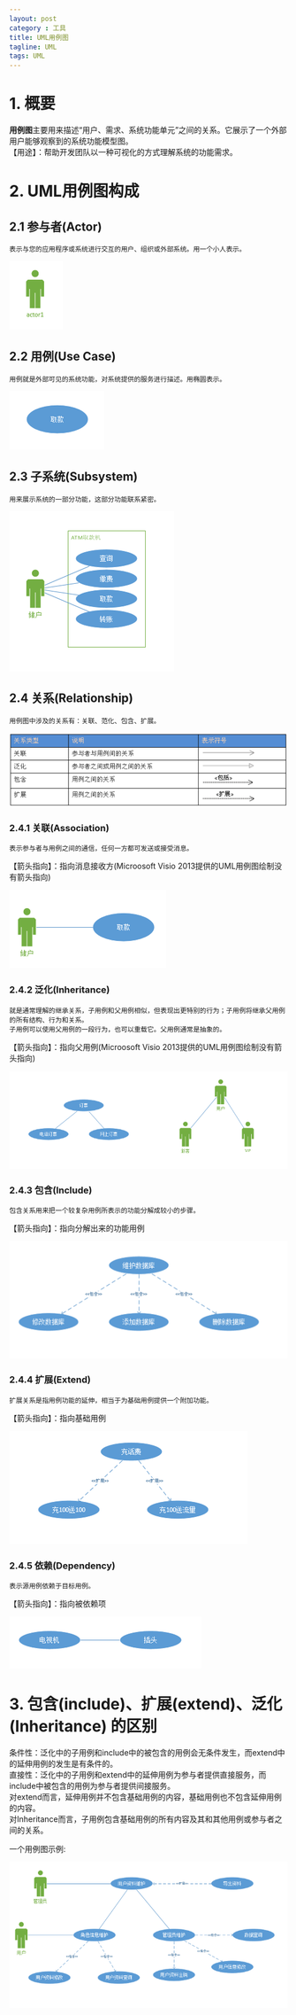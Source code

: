 ```yaml
---
layout: post
category : 工具
title: UML用例图
tagline: UML
tags: UML
---
```





# 1. 概要

**用例图**主要用来描述“用户、需求、系统功能单元”之间的关系。它展示了一个外部用户能够观察到的系统功能模型图。  
【用途】：帮助开发团队以一种可视化的方式理解系统的功能需求。

# 2. UML用例图构成
## 2.1 参与者(Actor)
	表示与您的应用程序或系统进行交互的用户、组织或外部系统。用一个小人表示。  

![Actor](https://raw.githubusercontent.com/yaitza/yaitza.github.io/master/_posts/images/Tools/1-2017-05-13-UML-Case.png) 
   
## 2.2 用例(Use Case)  
	用例就是外部可见的系统功能，对系统提供的服务进行描述。用椭圆表示。  

![UserCase](https://raw.githubusercontent.com/yaitza/yaitza.github.io/master/_posts/images/Tools/2-2017-05-13-UML-Case.png) 
    
## 2.3 子系统(Subsystem)  
	用来展示系统的一部分功能，这部分功能联系紧密。  

![Subsystem](https://raw.githubusercontent.com/yaitza/yaitza.github.io/master/_posts/images/Tools/3-2017-05-13-UML-Case.png) 
   
## 2.4 关系(Relationship)
	用例图中涉及的关系有：关联、范化、包含、扩展。  

![Relationship](https://raw.githubusercontent.com/yaitza/yaitza.github.io/master/_posts/images/Tools/4-2017-05-13-UML-Case.png)  

### 2.4.1 关联(Association)
	表示参与者与用例之间的通信，任何一方都可发送或接受消息。  

【箭头指向】：指向消息接收方(Microosoft Visio 2013提供的UML用例图绘制没有箭头指向)   

![Association](https://raw.githubusercontent.com/yaitza/yaitza.github.io/master/_posts/images/Tools/5-2017-05-13-UML-Case.png)  

### 2.4.2 泛化(Inheritance)
	就是通常理解的继承关系，子用例和父用例相似，但表现出更特别的行为；子用例将继承父用例的所有结构、行为和关系。  
	子用例可以使用父用例的一段行为，也可以重载它。父用例通常是抽象的。

【箭头指向】：指向父用例(Microosoft Visio 2013提供的UML用例图绘制没有箭头指向)  

![Inheritance](https://raw.githubusercontent.com/yaitza/yaitza.github.io/master/_posts/images/Tools/6-2017-05-13-UML-Case.png)    

### 2.4.3 包含(Include)
	包含关系用来把一个较复杂用例所表示的功能分解成较小的步骤。  

【箭头指向】：指向分解出来的功能用例  

![Include](https://raw.githubusercontent.com/yaitza/yaitza.github.io/master/_posts/images/Tools/7-2017-05-13-UML-Case.png)    

### 2.4.4 扩展(Extend) 
	扩展关系是指用例功能的延伸，相当于为基础用例提供一个附加功能。

【箭头指向】：指向基础用例  

![Extend](https://raw.githubusercontent.com/yaitza/yaitza.github.io/master/_posts/images/Tools/8-2017-05-13-UML-Case.png)    

### 2.4.5 依赖(Dependency)  
	表示源用例依赖于目标用例。

【箭头指向】：指向被依赖项  

![Dependency](https://raw.githubusercontent.com/yaitza/yaitza.github.io/master/_posts/images/Tools/9-2017-05-13-UML-Case.png)  
   
# 3. 包含(include)、扩展(extend)、泛化(Inheritance) 的区别   
条件性：泛化中的子用例和include中的被包含的用例会无条件发生，而extend中的延伸用例的发生是有条件的。  
直接性：泛化中的子用例和extend中的延伸用例为参与者提供直接服务，而include中被包含的用例为参与者提供间接服务。  
对extend而言，延伸用例并不包含基础用例的内容，基础用例也不包含延伸用例的内容。  
对Inheritance而言，子用例包含基础用例的所有内容及其和其他用例或参与者之间的关系。

一个用例图示例:  

![Example](https://raw.githubusercontent.com/yaitza/yaitza.github.io/master/_posts/images/Tools/10-2017-05-13-UML-Case.png)